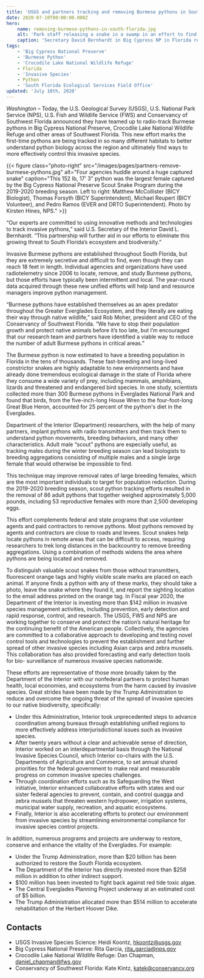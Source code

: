 ```yaml
---
title: 'USGS and partners tracking and removing Burmese pythons in Southern Florida'
date: 2020-07-10T00:00:00.000Z
hero:
    name: removing-burmese-pythons-in-south-florida.jpg
    alt: 'Park staff releasing a snake in a swamp in an effort to find more invasive species'
    caption: 'Secretary David Bernhardt in Big Cypress NP in Florida releasing a male python with tracker to lead to other invasive pythons. Public domain photo.'
tags:
    - 'Big Cypress National Preserve'
    - 'Burmese Python'
    - 'Crocodile Lake National Wildlife Refuge'
    - Florida
    - 'Invasive Species'
    - Python
    - 'South Florida Ecological Services Field Office'
updated: 'July 10th, 2020'
---
```


*Washington* – Today, the U.S. Geological Survey (USGS), U.S. National Park Service (NPS), U.S. Fish and Wildlife Service (FWS) and Conservancy of Southwest Florida announced they have teamed up to radio-track Burmese pythons in Big Cypress National Preserve, Crocodile Lake National Wildlife Refuge and other areas of Southwest Florida. This new effort marks the first-time pythons are being tracked in so many different habitats to better understand python biology across the region and ultimately find ways to more effectively control this invasive species.

{{< figure class="photo-right" src="/images/pages/partners-remove-burmese-pythons.jpg" alt="Four agencies huddle around a huge captured snake" caption="This 152 lb, 17’ 3” python was the largest female captured by the Big Cypress National Preserve Scout Snake Program during the 2019-2020 breeding season. Left to right: Matthew McCollister (BICY Biologist), Thomas Forsyth (BICY Superintendent), Michael Reupert (BICY Volunteer), and Pedro Ramos (EVER and DRTO Superintendent).  Photo by Kirsten Hines, NPS." >}}

“Our experts are committed to using innovative methods and technologies to track invasive pythons,” said U.S. Secretary of the Interior David L. Bernhardt. “This partnership will further aid in our efforts to eliminate this growing threat to South Florida’s ecosystem and biodiversity.”

Invasive Burmese pythons are established throughout South Florida, but they are extremely secretive and difficult to find, even though they can reach 18 feet in length. Individual agencies and organizations have used radiotelemetry since 2006 to locate, remove, and study Burmese pythons, but those efforts have typically been intermittent and local. The year-round data acquired through these new unified efforts will help land and resource managers improve python management.

“Burmese pythons have established themselves as an apex predator throughout the Greater Everglades Ecosystem, and they literally are eating their way through native wildlife,” said Rob Moher, president and CEO of the Conservancy of Southwest Florida. “We have to stop their population growth and protect native animals before it’s too late, but I’m encouraged that our research team and partners have identified a viable way to reduce the number of adult Burmese pythons in critical areas.”

The Burmese python is now estimated to have a breeding population in Florida in the tens of thousands. These fast-breeding and long-lived constrictor snakes are highly adaptable to new environments and have already done tremendous ecological damage in the state of Florida where they consume a wide variety of prey, including mammals, amphibians, lizards and threatened and endangered bird species. In one study, scientists collected more than 300 Burmese pythons in Everglades National Park and found that birds, from the five-inch-long House Wren to the four-foot-long Great Blue Heron, accounted for 25 percent of the python's diet in the Everglades.

Department of the Interior (Department) researchers, with the help of many partners, implant pythons with radio transmitters and then track them to understand python movements, breeding behaviors, and many other characteristics. Adult male “scout” pythons are especially useful, as tracking males during the winter breeding season can lead biologists to breeding aggregations consisting of multiple males and a single large female that would otherwise be impossible to find.

This technique may improve removal rates of large breeding females, which are the most important individuals to target for population reduction. During the 2019-2020 breeding season, scout python tracking efforts resulted in the removal of 86 adult pythons that together weighed approximately 5,000 pounds, including 53 reproductive females with more than 2,500 developing eggs.

This effort complements federal and state programs that use volunteer agents and paid contractors to remove pythons. Most pythons removed by agents and contractors are close to roads and levees. Scout snakes help locate pythons in remote areas that can be difficult to access, requiring researchers to trek long distances in the backcountry to remove breeding aggregations. Using a combination of methods widens the area where pythons are being located and removed.

To distinguish valuable scout snakes from those without transmitters, fluorescent orange tags and highly visible scale marks are placed on each animal. If anyone finds a python with any of these marks, they should take a photo, leave the snake where they found it, and report the sighting location to the email address printed on the orange tag. In Fiscal year 2020, the Department of the Interior is investing more than $142 million in invasive species management activities, including prevention, early detection and rapid response, control, and research. The USGS, FWS and NPS are working together to conserve and protect the nation’s natural heritage for the continuing benefit of the American people. Collectively, the agencies are committed to a collaborative approach to developing and testing novel control tools and technologies to prevent the establishment and further spread of other invasive species including Asian carps and zebra mussels. This collaboration has also provided forecasting and early detection tools for bio- surveillance of numerous invasive species nationwide.

These efforts are representative of those more broadly taken by the Department of the Interior with our nonfederal partners to protect human health, local economies, and ecosystems from the harm caused by invasive species. Great strides have been made by the Trump Administration to reduce and overcome the ongoing threat of the spread of invasive species to our native biodiversity, specifically:

-	Under this Administration, Interior took unprecedented steps to advance coordination among bureaus through establishing unified regions to more effectively address interjurisdictional issues such as invasive species.
-	After twenty years without a clear and achievable sense of direction, Interior worked on an interdepartmental basis through the National Invasive Species Council, which Interior co-chairs with the U.S. Departments of Agriculture and Commerce, to set annual shared priorities for the federal government to make real and measurable progress on common invasive species challenges.
-	Through coordination efforts such as its Safeguarding the West initiative, Interior enhanced collaborative efforts with states and our sister federal agencies to prevent, contain, and control quagga and zebra mussels that threaten western hydropower, irrigation systems, municipal water supply, recreation, and aquatic ecosystems.
-	Finally, Interior is also accelerating efforts to protect our environment from invasive species by streamlining environmental compliance for invasive species control projects.

In addition, numerous programs and projects are underway to restore, conserve and enhance the vitality of the Everglades. For example:

-	Under the Trump Administration, more than $20 billion has been authorized to restore the South Florida ecosystem.
-	The Department of the Interior has directly invested more than $258 million in addition to other indirect support.
-	$100 million has been invested to fight back against red tide toxic algae.
-	The Central Everglades Planning Project underway at an estimated cost of $5 billion.
-	The Trump Administration allocated more than $514 million to accelerate rehabilitation of the Herbert Hoover Dike.

## Contacts

- USGS Invasive Species Science: Heidi Koontz, [hkoontz@usgs.gov](mailto:hkoontz@usgs.gov)
- Big Cypress National Preserve: Rita Garcia, [rita_garcia@nps.gov](mailto:rita_garcia@nps.gov)
- Crocodile Lake National Wildlife Refuge: Dan Chapman, [daniel_chapman@fws.gov](mailto:daniel_chapman@fws.gov)
- Conservancy of Southwest Florida: Kate Kintz, [katek@conservancy.org](mailto:katek@conservancy.org)